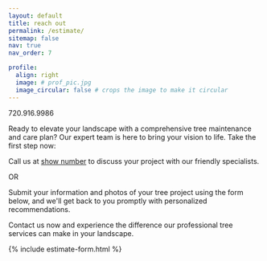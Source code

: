 ```yaml
---
layout: default
title: reach out
permalink: /estimate/
sitemap: false
nav: true
nav_order: 7

profile:
  align: right
  image: # prof_pic.jpg
  image_circular: false # crops the image to make it circular
---
```

<div class="phone-number">
  <span class="hidden-number">720.916.9986</span>
  <p>
    Ready to elevate your landscape with a comprehensive tree maintenance and care plan? Our expert team is here to bring your vision to life. Take the first step now:
  </p>
  <p>
    Call us at <a href="#" class="show-number">show number</a> to discuss your project with our friendly specialists.
  </p>
  <p>
    OR
  </p>
  <p>
    Submit your information and photos of your tree project using the form below, and we'll get back to you promptly with personalized recommendations.
  </p>
  <p>
     Contact us now and experience the difference our professional tree services can make in your landscape.
  </p>
</div>

{% include estimate-form.html %}

  <link rel="stylesheet" href="../assets/css/estimate-form.css">
  <script src="../assets/js/estimate-form.js"></script>
